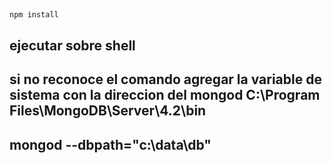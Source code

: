 ## 
```
npm install
```














## ejecutar sobre shell
## si no reconoce el comando agregar la variable de sistema con la direccion del mongod  C:\Program Files\MongoDB\Server\4.2\bin





## mongod  --dbpath="c:\data\db"